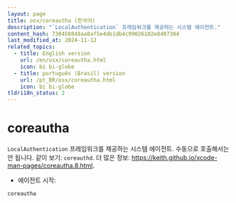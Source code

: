 ```yaml
---
layout: page
title: osx/coreautha (한국어)
description: "`LocalAuthentication` 프레임워크를 제공하는 시스템 에이전트."
content_hash: 738458848aa8af5e4db1db4c99026102e8407384
last_modified_at: 2024-11-12
related_topics:
  - title: English version
    url: /en/osx/coreautha.html
    icon: bi bi-globe
  - title: português (Brasil) version
    url: /pt_BR/osx/coreautha.html
    icon: bi bi-globe
tldri18n_status: 2
---
```

# coreautha

`LocalAuthentication` 프레임워크를 제공하는 시스템 에이전트.
수동으로 호출해서는 안 됩니다. 같이 보기: `coreauthd`.
더 많은 정보: <https://keith.github.io/xcode-man-pages/coreautha.8.html>.

- 에이전트 시작:

`coreautha`
